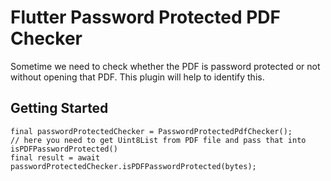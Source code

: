 # Flutter Password Protected PDF Checker
Sometime we need to check whether the PDF is password protected or not without opening that PDF.
This plugin will help to identify this.


## Getting Started
```
final passwordProtectedChecker = PasswordProtectedPdfChecker();
// here you need to get Uint8List from PDF file and pass that into isPDFPasswordProtected()
final result = await passwordProtectedChecker.isPDFPasswordProtected(bytes);
```

